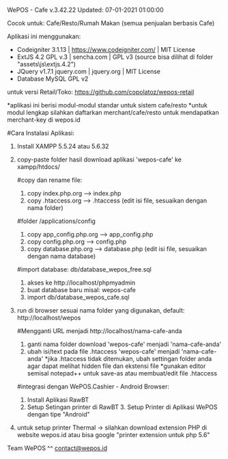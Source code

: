 
WePOS - Cafe v.3.42.22
Updated: 07-01-2021 01:00:00

Cocok untuk:
Cafe/Resto/Rumah Makan (semua penjualan berbasis Cafe)

Aplikasi ini menggunakan:
- Codeigniter 3.1.13 | https://www.codeigniter.com/ | MIT License
- ExtJS 4.2 GPL v.3 | sencha.com | GPL v3 (source bisa dilihat di folder "assets\js\extjs.4.2")
- JQuery v1.7.1 jquery.com | jquery.org | MIT License
- Database MySQL GPL v2

untuk versi Retail/Toko: https://github.com/copolatoz/wepos-retail

*aplikasi ini berisi modul-modul standar untuk sistem cafe/resto 
*untuk modul lengkap silahkan daftarkan merchant/cafe/resto untuk mendapatkan merchant-key di wepos.id

#Cara Instalasi Aplikasi:
1. Install XAMPP 5.5.24 atau 5.6.32
2. copy-paste folder hasil download aplikasi 'wepos-cafe' ke xampp/htdocs/

	#copy dan rename file:
	1. copy index.php.org --> index.php
	2. copy .htaccess.org --> .htaccess (edit isi file, sesuaikan dengan nama folder)

	#folder /applications/config 
	1. copy app_config.php.org --> app_config.php
	2. copy config.php.org --> config.php
	3. copy database.php.org --> database.php (edit isi file, sesuaikan dengan nama database)

	#import database: db/database_wepos_free.sql
	1. akses ke http://localhost/phpmyadmin
	2. buat database baru misal: wepos-cafe
	3. import db/database_wepos_cafe.sql


3. run di browser sesuai nama folder yang digunakan, default: http://localhost/wepos

	#Mengganti URL menjadi http://localhost/nama-cafe-anda
	1. ganti nama folder download 'wepos-cafe' menjadi 'nama-cafe-anda'
	2. ubah isi/text pada file .htaccess 'wepos-cafe' menjadi 'nama-cafe-anda'
		*jika .htaccess tidak ditemukan, ubah settingan folder anda agar dapat melihat hidden file dan ekstensi file
		*gunakan editor semisal notepad++ untuk save-as atau membuat/edit file .htaccess
	
	#integrasi dengan WePOS.Cashier - Android Browser:
	1. Install Aplikasi RawBT
	2. Setup Setingan printer di RawBT
        3. Setup Printer di Aplikasi WePOS dengan tipe "Android" 


4. untuk setup printer Thermal -> silahkan download extension PHP di website wepos.id atau bisa google "printer extension untuk php 5.6"



Team WePOS ^^
contact@wepos.id 







